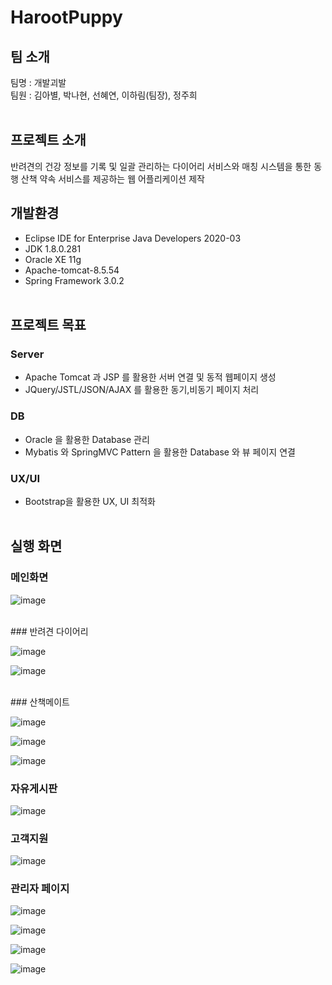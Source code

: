 # HarootPuppy

## 팀 소개 
팀명 : 개발괴발
<br>
팀원 : 김아별, 박나현, 선혜연, 이하림(팀장), 정주희
<br><br>

## 프로젝트 소개
반려견의 건강 정보를 기록 및 일괄 관리하는 다이어리 서비스와 매칭 시스템을 통한 동행 산책 약속 서비스를 제공하는 웹 어플리케이션 제작
<br>

## 개발환경
- Eclipse IDE for Enterprise Java Developers 2020-03
- JDK 1.8.0.281
- Oracle XE 11g
- Apache-tomcat-8.5.54
- Spring Framework 3.0.2
<br><br>

## 프로젝트 목표
### Server
- Apache Tomcat 과 JSP 를 활용한 서버 연결 및 동적 웹페이지 생성
- JQuery/JSTL/JSON/AJAX 를 활용한 동기,비동기 페이지 처리

### DB
- Oracle 을 활용한 Database 관리
- Mybatis 와 SpringMVC Pattern 을 활용한 Database 와 뷰 페이지 연결

### UX/UI
- Bootstrap을 활용한 UX, UI 최적화
<br><br>

## 실행 화면
### 메인화면

![image](https://user-images.githubusercontent.com/82256409/126585579-159d4485-3d00-40eb-a101-7fb93c2ddf9e.png)

<br>
### 반려견 다이어리

![image](https://user-images.githubusercontent.com/82256409/126585675-46553f90-3787-4967-b8a3-85a1ac4e85c3.png)

![image](https://user-images.githubusercontent.com/82256409/126585688-b129e429-7b0b-477d-8f4a-e76db99df3c9.png)

<br>
### 산책메이트

![image](https://user-images.githubusercontent.com/82256409/126585706-f176b827-5e99-4b72-bd26-2d110a506c72.png)

![image](https://user-images.githubusercontent.com/82256409/126585760-46aa3ed6-e000-4400-af30-8e60d209f9c2.png)

![image](https://user-images.githubusercontent.com/82256409/126585806-ccf6ce56-4871-43e9-9047-c0934c88c08b.png)

### 자유게시판

![image](https://user-images.githubusercontent.com/82256409/126585925-e4e8165d-df48-4cfe-beb4-d60c79c02eb5.png)

### 고객지원

![image](https://user-images.githubusercontent.com/82256409/126585983-dd70da5d-ef1e-4391-a868-e5e7e758c200.png)

### 관리자 페이지

![image](https://user-images.githubusercontent.com/82256409/126586147-aeb52dae-9c12-480c-b664-c8bd8eba86d4.png)

![image](https://user-images.githubusercontent.com/82256409/126586184-4eea191b-5929-4722-b41a-fde4e650cf1b.png)

![image](https://user-images.githubusercontent.com/82256409/126586259-52fbc5d7-b225-48ab-b244-8b9a79f98460.png)

![image](https://user-images.githubusercontent.com/82256409/126586271-495ab2db-6ef4-4df4-adcf-5f540aa83df3.png)